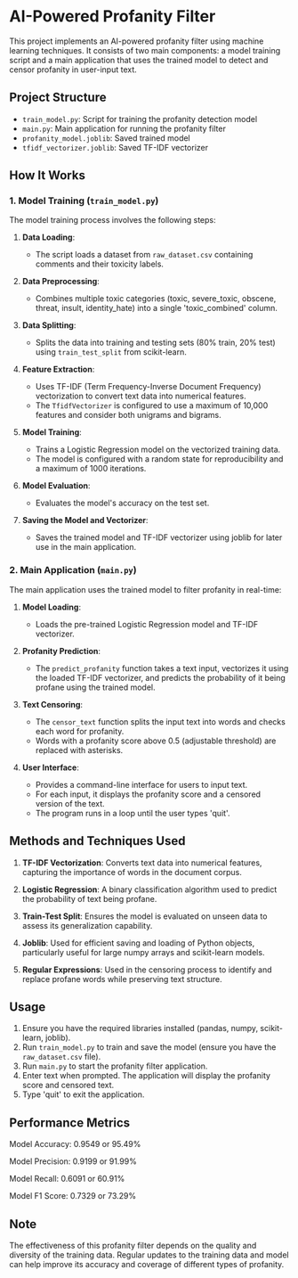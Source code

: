 # AI-Powered Profanity Filter

This project implements an AI-powered profanity filter using machine learning techniques. It consists of two main components: a model training script and a main application that uses the trained model to detect and censor profanity in user-input text.

## Project Structure

- `train_model.py`: Script for training the profanity detection model
- `main.py`: Main application for running the profanity filter
- `profanity_model.joblib`: Saved trained model
- `tfidf_vectorizer.joblib`: Saved TF-IDF vectorizer

## How It Works

### 1. Model Training (`train_model.py`)

The model training process involves the following steps:

1. **Data Loading**: 
   - The script loads a dataset from `raw_dataset.csv` containing comments and their toxicity labels.

2. **Data Preprocessing**:
   - Combines multiple toxic categories (toxic, severe_toxic, obscene, threat, insult, identity_hate) into a single 'toxic_combined' column.

3. **Data Splitting**:
   - Splits the data into training and testing sets (80% train, 20% test) using `train_test_split` from scikit-learn.

4. **Feature Extraction**:
   - Uses TF-IDF (Term Frequency-Inverse Document Frequency) vectorization to convert text data into numerical features.
   - The `TfidfVectorizer` is configured to use a maximum of 10,000 features and consider both unigrams and bigrams.

5. **Model Training**:
   - Trains a Logistic Regression model on the vectorized training data.
   - The model is configured with a random state for reproducibility and a maximum of 1000 iterations.

6. **Model Evaluation**:
   - Evaluates the model's accuracy on the test set.

7. **Saving the Model and Vectorizer**:
   - Saves the trained model and TF-IDF vectorizer using joblib for later use in the main application.

### 2. Main Application (`main.py`)

The main application uses the trained model to filter profanity in real-time:

1. **Model Loading**:
   - Loads the pre-trained Logistic Regression model and TF-IDF vectorizer.

2. **Profanity Prediction**:
   - The `predict_profanity` function takes a text input, vectorizes it using the loaded TF-IDF vectorizer, and predicts the probability of it being profane using the trained model.

3. **Text Censoring**:
   - The `censor_text` function splits the input text into words and checks each word for profanity.
   - Words with a profanity score above 0.5 (adjustable threshold) are replaced with asterisks.

4. **User Interface**:
   - Provides a command-line interface for users to input text.
   - For each input, it displays the profanity score and a censored version of the text.
   - The program runs in a loop until the user types 'quit'.

## Methods and Techniques Used

1. **TF-IDF Vectorization**: Converts text data into numerical features, capturing the importance of words in the document corpus.

2. **Logistic Regression**: A binary classification algorithm used to predict the probability of text being profane.

3. **Train-Test Split**: Ensures the model is evaluated on unseen data to assess its generalization capability.

4. **Joblib**: Used for efficient saving and loading of Python objects, particularly useful for large numpy arrays and scikit-learn models.

5. **Regular Expressions**: Used in the censoring process to identify and replace profane words while preserving text structure.

## Usage

1. Ensure you have the required libraries installed (pandas, numpy, scikit-learn, joblib).
2. Run `train_model.py` to train and save the model (ensure you have the `raw_dataset.csv` file).
3. Run `main.py` to start the profanity filter application.
4. Enter text when prompted. The application will display the profanity score and censored text.
5. Type 'quit' to exit the application.

## Performance Metrics

Model Accuracy: 0.9549 or 95.49%

Model Precision: 0.9199 or 91.99%

Model Recall: 0.6091 or 60.91%

Model F1 Score: 0.7329 or 73.29%

## Note

The effectiveness of this profanity filter depends on the quality and diversity of the training data. Regular updates to the training data and model can help improve its accuracy and coverage of different types of profanity.

